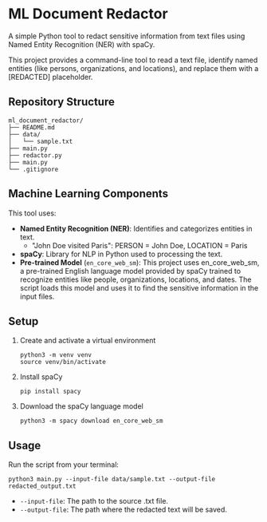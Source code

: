 # ML Document Redactor

A simple Python tool to redact sensitive information from text files using Named Entity Recognition (NER) with spaCy.

This project provides a command-line tool to read a text file, identify named entities (like persons, organizations, and locations), and replace them with a [REDACTED] placeholder.

## Repository Structure

```
ml_document_redactor/
├── README.md
├── data/
│   └── sample.txt
├── main.py
├── redactor.py
├── main.py
└── .gitignore
```

## Machine Learning Components
This tool uses:
- **Named Entity Recognition (NER)**: Identifies and categorizes entities in text.
  - "John Doe visited Paris": PERSON = John Doe, LOCATION = Paris
- **spaCy**: Library for NLP in Python used to processing the text.
- **Pre-trained Model** (``en_core_web_sm``): This project uses en_core_web_sm, a pre-trained English language model provided by spaCy trained to recognize entities like people, organizations, locations, and dates. The script loads this model and uses it to find the sensitive information in the input files.

## Setup
1. Create and activate a virtual environment
   ```
   python3 -m venv venv
   source venv/bin/activate
   ```
3. Install spaCy
   ```
   pip install spacy
   ```
4. Download the spaCy language model
   ```
   python3 -m spacy download en_core_web_sm
   ```

## Usage
Run the script from your terminal:
```
python3 main.py --input-file data/sample.txt --output-file redacted_output.txt
```
- ``--input-file``: The path to the source .txt file.
- ``--output-file``: The path where the redacted text will be saved.
